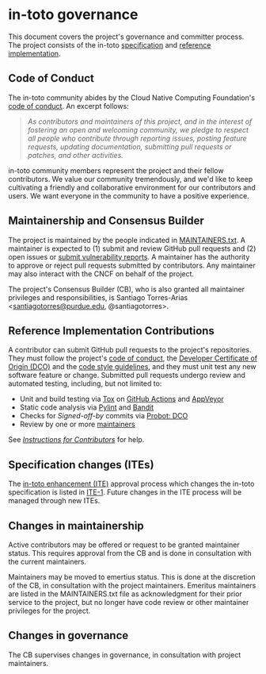 # in-toto governance
This document covers the project's governance and committer process.  The
project consists of the in-toto
[specification](https://github.com/in-toto/docs) and
[reference implementation](https://github.com/in-toto/in-toto).

## Code of Conduct

The in-toto community abides by the Cloud Native Computing Foundation's [code of conduct](/CODE-OF-CONDUCT.md). An excerpt follows:

> _As contributors and maintainers of this project, and in the interest of fostering an open and
> welcoming community, we pledge to respect all people who contribute through reporting issues,
> posting feature requests, updating documentation, submitting pull requests or patches, and other
> activities._

in-toto community members represent the project and their fellow contributors. We value our 
community tremendously, and we'd like to keep cultivating a friendly and collaborative environment 
for our contributors and users. We want everyone in the community to have a positive experience.


## Maintainership and Consensus Builder
The project is maintained by the people indicated in
[MAINTAINERS.txt](MAINTAINERS.txt).  A maintainer is expected to (1) submit and
review GitHub pull requests and (2) open issues or [submit vulnerability
reports](https://github.com/in-toto/in-toto#security-issues-and-bugs).
A maintainer has the authority to approve or reject pull requests submitted by
contributors.  Any maintainer may also interact with the CNCF on behalf of the
project.  

The project's Consensus Builder (CB), who is also granted all maintainer 
privileges and responsibilities, is Santiago Torres-Arias 
<santiagotorres@purdue.edu, @santiagotorres>.


## Reference Implementation Contributions
A contributor can submit GitHub pull requests to the project's repositories.
They must follow the project's [code of
conduct](CODE-OF-CONDUCT.md), the [Developer Certificate of
Origin (DCO)](https://developercertificate.org/) and the [code style
guidelines](https://github.com/secure-systems-lab/code-style-guidelines), and
they must unit test any new software feature or change.  Submitted pull
requests undergo review and automated testing, including, but not limited to:

* Unit and build testing via [Tox](https://tox.readthedocs.io/en/latest/) on
[GitHub Actions](https://github.com/in-toto/in-toto/actions) and
[AppVeyor](https://ci.appveyor.com/project/in-toto/in-toto)
* Static code analysis via [Pylint](https://www.pylint.org/) and
[Bandit](https://wiki.openstack.org/wiki/Security/Projects/Bandit)
* Checks for *Signed-off-by* commits via [Probot: DCO](https://probot.github.io/apps/dco/)
* Review by one or more [maintainers](MAINTAINERS.txt)

See [*Instructions for
Contributors*](https://github.com/in-toto/in-toto#instructions-for-contributors)
for help.

## Specification changes (ITEs) 
The [in-toto enhancement (ITE)](https://github.com/in-toto/ITE) approval process which 
changes the in-toto specification is listed in 
[ITE-1](https://github.com/in-toto/ITE/blob/master/ITE/1/README.adoc_).  Future
changes in the ITE process will be managed through new ITEs.

## Changes in maintainership
Active contributors may be offered or request to be granted maintainer status.
This requires approval from the CB and is done in consultation with the
current maintainers.

Maintainers may be moved to emertius status.  This is done at the discretion of 
the CB, in consultation with the project maintainers.  Emeritus maintainers are 
listed in the MAINTAINERS.txt file as acknowledgment for their prior service to 
the project, but no longer have code review or other maintainer privileges for 
the project.

## Changes in governance
The CB supervises changes in governance, in consultation with project maintainers.
